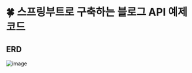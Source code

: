 # 🍀 스프링부트로 구축하는 블로그 API 예제 코드


## ERD
![image](https://user-images.githubusercontent.com/80109963/235998223-5c31415a-09e3-4046-8331-6fb54e94efd3.png)
